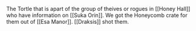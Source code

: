 The Tortle that is apart of the group of theives or rogues in [[Honey Hall]] who have information on [[Suka Orin]]. We got the Honeycomb crate for them out of [[Esa Manor]]. [[Draksis]] shot them.